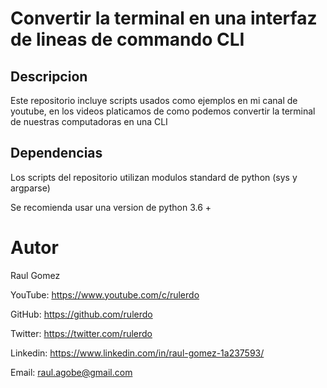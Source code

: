 # Convertir la terminal en una interfaz de lineas de commando CLI

## Descripcion

Este repositorio incluye scripts usados como ejemplos en mi canal de youtube, en los videos platicamos de como podemos convertir la terminal de nuestras computadoras en una CLI

## Dependencias

Los scripts del repositorio utilizan modulos standard de python (sys y argparse)

Se recomienda usar una version de python 3.6 +

# Autor

Raul Gomez

YouTube: https://www.youtube.com/c/rulerdo

GitHub: https://github.com/rulerdo

Twitter: https://twitter.com/rulerdo

Linkedin: https://www.linkedin.com/in/raul-gomez-1a237593/

Email: raul.agobe@gmail.com